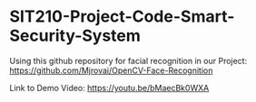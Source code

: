 # SIT210-Project-Code-Smart-Security-System
Using this github repository for facial recognition in our Project: https://github.com/Mjrovai/OpenCV-Face-Recognition

Link to Demo Video: https://youtu.be/bMaecBk0WXA
